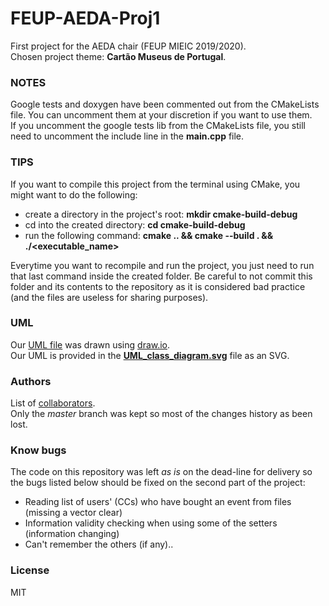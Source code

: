 # FEUP-AEDA-Proj1
First project for the AEDA chair (FEUP MIEIC 2019/2020).  
Chosen project theme: **Cartão Museus de Portugal**.  

### NOTES
Google tests and doxygen have been commented out from the CMakeLists file.
You can uncomment them at your discretion if you want to use them.  
If you uncomment the google tests lib from the CMakeLists file, you still
need to uncomment the include line in the **main.cpp** file.  

### TIPS
If you want to compile this project from the terminal using CMake, you might want to
do the following:  
- create a directory in the project's root: **mkdir cmake-build-debug**  
- cd into the created directory: **cd cmake-build-debug**  
- run the following command: **cmake .. && cmake --build . && ./<executable_name>**  

Everytime you want to recompile and run the project, you just need to run
that last command inside the created folder. Be careful to not commit this folder
and its contents to the repository as it is considered bad practice (and the files
are useless for sharing purposes).  

### UML
Our [UML file](UML_class_diagram.svg) was drawn using [draw.io](https://www.draw.io).  
Our UML is provided in the **[UML_class_diagram.svg](UML_class_diagram.svg)** file as an SVG.  

### Authors
List of [collaborators](https://github.com/tiagodusilva/FEUP-AEDA-Proj1/contributors).  
Only the *master* branch was kept so most of the changes history as been lost.  

### Know bugs
The code on this repository was left *as is* on the dead-line for delivery so the
bugs listed below should be fixed on the second part of the project:  
- Reading list of users' (CCs) who have bought an event from files (missing a vector clear)  
- Information validity checking when using some of the setters (information changing)  
- Can't remember the others (if any)..  

### License
MIT

